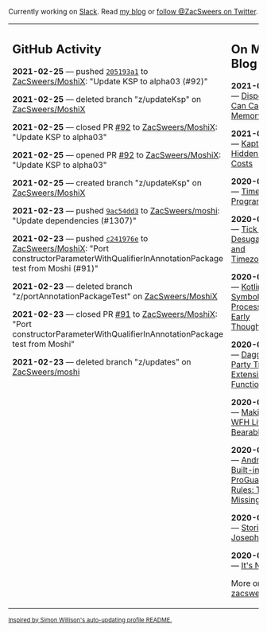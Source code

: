 Currently working on [Slack](https://slack.com/). Read [my blog](https://zacsweers.dev/) or [follow @ZacSweers on Twitter](https://twitter.com/ZacSweers).

<table><tr><td valign="top" width="60%">

## GitHub Activity
<!-- githubActivity starts -->
**2021-02-25** — pushed [`205193a1`](https://github.com/ZacSweers/MoshiX/commit/205193a182c963b019665cbec1d1eda10a48371c) to [ZacSweers/MoshiX](https://api.github.com/repos/ZacSweers/MoshiX): "Update KSP to alpha03 (#92)"

**2021-02-25** — deleted branch "z/updateKsp" on [ZacSweers/MoshiX](https://api.github.com/repos/ZacSweers/MoshiX)

**2021-02-25** — closed PR [#92](https://api.github.com/repos/ZacSweers/MoshiX/pulls/92) to [ZacSweers/MoshiX](https://api.github.com/repos/ZacSweers/MoshiX): "Update KSP to alpha03"

**2021-02-25** — opened PR [#92](https://api.github.com/repos/ZacSweers/MoshiX/pulls/92) to [ZacSweers/MoshiX](https://api.github.com/repos/ZacSweers/MoshiX): "Update KSP to alpha03"

**2021-02-25** — created branch "z/updateKsp" on [ZacSweers/MoshiX](https://api.github.com/repos/ZacSweers/MoshiX)

**2021-02-23** — pushed [`9ac54dd3`](https://github.com/ZacSweers/moshi/commit/9ac54dd33faa6d4865dfc6d807cf20daa78b27a9) to [ZacSweers/moshi](https://api.github.com/repos/ZacSweers/moshi): "Update dependencies (#1307)"

**2021-02-23** — pushed [`c241976e`](https://github.com/ZacSweers/MoshiX/commit/c241976e86a7ad2a5e5007d00fdb8a42d0e412ad) to [ZacSweers/MoshiX](https://api.github.com/repos/ZacSweers/MoshiX): "Port constructorParameterWithQualifierInAnnotationPackage test from Moshi (#91)"

**2021-02-23** — deleted branch "z/portAnnotationPackageTest" on [ZacSweers/MoshiX](https://api.github.com/repos/ZacSweers/MoshiX)

**2021-02-23** — closed PR [#91](https://api.github.com/repos/ZacSweers/MoshiX/pulls/91) to [ZacSweers/MoshiX](https://api.github.com/repos/ZacSweers/MoshiX): "Port constructorParameterWithQualifierInAnnotationPackage test from Moshi"

**2021-02-23** — deleted branch "z/updates" on [ZacSweers/moshi](https://api.github.com/repos/ZacSweers/moshi)
<!-- githubActivity ends -->
</td><td valign="top" width="40%">

## On My Blog
<!-- blog starts -->
**2021-02-02** — [Disposables Can Cause Memory Leaks](https://www.zacsweers.dev/disposables-can-cause-memory-leaks/)

**2021-01-29** — [Kapt's Hidden Test Costs](https://www.zacsweers.dev/kapts-hidden-test-costs/)

**2020-07-13** — [Time in UI Programming](https://www.zacsweers.dev/time-in-ui/)

**2020-07-08** — [Tick Tock: Desugaring and Timezones](https://www.zacsweers.dev/ticktock-desugaring-timezones/)

**2020-06-11** — [Kotlin Symbol Processing: Early Thoughts](https://www.zacsweers.dev/kotlin-symbol-processor-early-thoughts/)

**2020-05-01** — [Dagger Party Tricks: Extension Functions](https://www.zacsweers.dev/dagger-party-tricks-extension-functions/)

**2020-04-03** — [Making My WFH Life Bearable](https://www.zacsweers.dev/making-wfh-life-bearable/)

**2020-03-16** — [Android's Built-in ProGuard Rules: The Missing Guide](https://www.zacsweers.dev/android-proguard-rules/)

**2020-03-09** — [Stories from Josephine](https://www.zacsweers.dev/stories-from-josephine/)

**2020-02-05** — [It's Nothing](https://www.zacsweers.dev/its-nothing/)
<!-- blog ends -->
More on [zacsweers.dev](https://zacsweers.dev/)
</td></tr></table>

<sub><a href="https://simonwillison.net/2020/Jul/10/self-updating-profile-readme/">Inspired by Simon Willison's auto-updating profile README.</a></sub>
